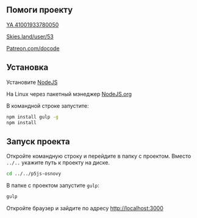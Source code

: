 
## Помоги проекту
[YA 41001933780050](https://money.yandex.ru/to/41001933780050)

[Skies.land/user/53](https://skies.land/user/53)

[Patreon.com/docode](https://www.patreon.com/docode)

## Установка
Установите [NodeJS](https://nodejs.org/en/)

На Linux через пакетный мэнеджер [NodeJS.org](https://nodejs.org/en/download/package-manager/)

В командной строке запустите:
```bash
npm install gulp -g
npm install
```

## Запуск проекта
Откройте командную строку и перейдите в папку с проектом.
Вместо `../..` укажите путь к проекту на диске.
```bash
cd ../../p5js-osnovy
```
В папке с проектом запустите  `gulp`:
```bash
gulp
```
Откройте браузер и зайдите по адресу [http://localhost:3000](http://localhost:/3000)
